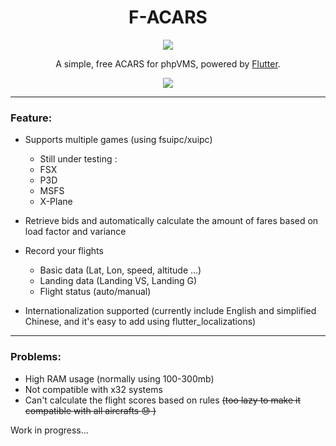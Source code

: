 <div align="center">
<h1> F-ACARS</h1>

 <div>
    <a title="Made with Windows Design" href="https://github.com/bdlukaa/fluent_ui">
      <img src="https://img.shields.io/badge/fluent-design-blue?style=flat-square&color=gray&labelColor=0078D7">
    </a>
  </div>

A simple, free ACARS for phpVMS, powered by <a href="https://flutter.dev">Flutter</a>.

<div align="center">
  <a href="https://github.com/PhotographyFlow/F-ACARS">
    <img src="https://raw.githubusercontent.com/PhotographyFlow/F-ACARS/master/img/F-ACARS_banner.jpg" />
  </a>
</div>
</div>

---

### Feature:
- Supports multiple games (using fsuipc/xuipc) 

  - Still under testing :
  -  FSX
  -  P3D
  -  MSFS
  -  X-Plane

-  Retrieve bids and automatically calculate the amount of fares based on load factor and variance

- Record your flights
  - Basic data (Lat, Lon, speed, altitude ...)
  - Landing data (Landing VS, Landing G)
  - Flight status (auto/manual)

- Internationalization supported (currently include English and simplified Chinese, and it's easy to add using flutter_localizations)
  
---

### Problems:
- High RAM usage (normally using 100-300mb)
- Not compatible with x32 systems
- Can't calculate the flight scores based on rules ~~(too lazy to make it compatible with all aircrafts :sweat: )~~


Work in progress...

